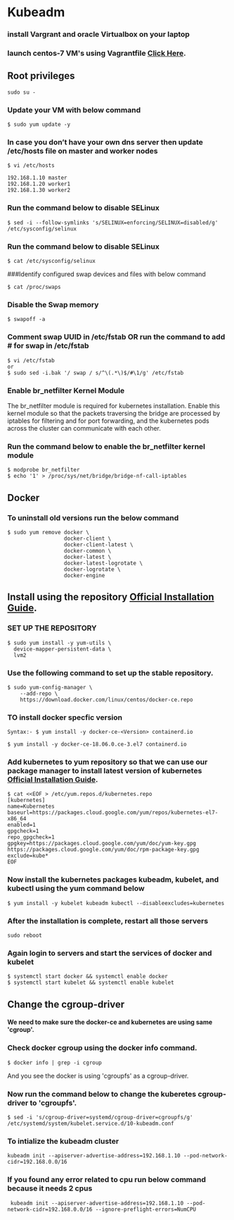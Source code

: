 # Kubeadm
### install  Vargrant and oracle Virtualbox on your laptop

### launch centos-7 VM's using Vagrantfile [Click Here](https://github.com/srinivasarao2468/kubeadm/blob/master/Vagrantfile).
## Root privileges
```
sudo su -
```
### Update your VM with below command
```
$ sudo yum update -y
```
### In case you don’t have your own dns server then update /etc/hosts file on master and worker nodes
```
$ vi /etc/hosts
```
```
192.168.1.10 master
192.168.1.20 worker1
192.168.1.30 worker2
```

### Run the command below to disable SELinux
```
$ sed -i --follow-symlinks 's/SELINUX=enforcing/SELINUX=disabled/g' /etc/sysconfig/selinux
```
### Run the command below to disable SELinux
```
$ cat /etc/sysconfig/selinux
```

###Identify configured swap devices and files with below command
```
$ cat /proc/swaps
```
### Disable the Swap memory
```
$ swapoff -a
```
### Comment swap UUID in /etc/fstab OR run the command to add # for swap in /etc/fstab
```
$ vi /etc/fstab
or
$ sudo sed -i.bak '/ swap / s/^\(.*\)$/#\1/g' /etc/fstab
```
### Enable br_netfilter Kernel Module

The br_netfilter module is required for kubernetes installation. Enable this kernel module so that the packets traversing the bridge are processed by iptables for filtering and for port forwarding, and the kubernetes pods across the cluster can communicate with each other.

### Run the command below to enable the br_netfilter kernel module
```
$ modprobe br_netfilter
$ echo '1' > /proc/sys/net/bridge/bridge-nf-call-iptables
```
## Docker
### To uninstall old versions run the below command
```
$ sudo yum remove docker \
                  docker-client \
                  docker-client-latest \
                  docker-common \
                  docker-latest \
                  docker-latest-logrotate \
                  docker-logrotate \
                  docker-engine
```
## Install using the repository [Official Installation Guide](https://docs.docker.com/install/linux/docker-ce/centos/).
### SET UP THE REPOSITORY

```
$ sudo yum install -y yum-utils \
  device-mapper-persistent-data \
  lvm2
```
### Use the following command to set up the stable repository.
```
$ sudo yum-config-manager \
    --add-repo \
    https://download.docker.com/linux/centos/docker-ce.repo
```
### TO install docker specfic version
```
Syntax:- $ yum install -y docker-ce-<Version> containerd.io

$ yum install -y docker-ce-18.06.0.ce-3.el7 containerd.io
```
### Add kubernetes to yum repository so that we can use our package manager to install latest version of kubernetes [Official Installation Guide](https://kubernetes.io/docs/setup/independent/install-kubeadm/#installing-kubeadm-kubelet-and-kubectl).
```
$ cat <<EOF > /etc/yum.repos.d/kubernetes.repo
[kubernetes]
name=Kubernetes
baseurl=https://packages.cloud.google.com/yum/repos/kubernetes-el7-x86_64
enabled=1
gpgcheck=1
repo_gpgcheck=1
gpgkey=https://packages.cloud.google.com/yum/doc/yum-key.gpg https://packages.cloud.google.com/yum/doc/rpm-package-key.gpg
exclude=kube*
EOF
```

### Now install the kubernetes packages kubeadm, kubelet, and kubectl using the yum command below
```
$ yum install -y kubelet kubeadm kubectl --disableexcludes=kubernetes
```
### After the installation is complete, restart all those servers
```
sudo reboot
```
### Again login to servers and start the services of docker and kubelet
```
$ systemctl start docker && systemctl enable docker
$ systemctl start kubelet && systemctl enable kubelet
```
## Change the cgroup-driver
#### We need to make sure the docker-ce and kubernetes are using same 'cgroup'.
### Check docker cgroup using the docker info command.
```
$ docker info | grep -i cgroup
```
And you see the docker is using 'cgroupfs' as a cgroup-driver.

### Now run the command below to change the kuberetes cgroup-driver to 'cgroupfs'.
```
$ sed -i 's/cgroup-driver=systemd/cgroup-driver=cgroupfs/g' /etc/systemd/system/kubelet.service.d/10-kubeadm.conf
```

### To intialize the kubeadm cluster
```
kubeadm init --apiserver-advertise-address=192.168.1.10 --pod-network-cidr=192.168.0.0/16
```
### If you found any error related to cpu run below command because it needs 2 cpus
```
 kubeadm init --apiserver-advertise-address=192.168.1.10 --pod-network-cidr=192.168.0.0/16 --ignore-preflight-errors=NumCPU
 ```

